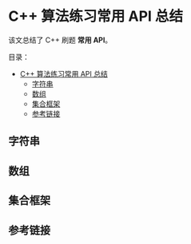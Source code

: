 # C++ 算法练习常用 API 总结

该文总结了 C++ 刷题 **常用 API**。

目录：

- [C++ 算法练习常用 API 总结](#c-算法练习常用-api-总结)
  - [字符串](#字符串)
  - [数组](#数组)
  - [集合框架](#集合框架)
  - [参考链接](#参考链接)

## 字符串

## 数组

## 集合框架

## 参考链接
